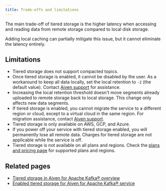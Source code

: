 ```yaml
---
title: Trade-offs and limitations
---
```


The main trade-off of tiered storage is the higher latency when accessing and reading data from remote storage compared to local disk storage.

Adding local caching can partially mitigate this issue, but it cannot eliminate the
latency entirely.

## Limitations

- Tiered storage does not support compacted topics.
- Once tiered storage is enabled, it cannot be disabled by the user. As a workaround
  to keep all data locally, set the local retention to `-2` (the default value).
  Contact [Aiven support](mailto:support@aiven.io) for assistance.
- Increasing the local retention threshold doesn't move segments already uploaded to
  remote storage back to local storage. This change only affects new data segments.
- If tiered storage is enabled, you cannot migrate the service to a different region or
  cloud, except to a virtual cloud in the same region. For migration assistance,
  contact [Aiven support](mailto:support@aiven.io).
- Tiered storage is only available on AWS, GCP, and Azure.
- If you power off your service with tiered storage enabled, you will permanently
  lose all remote data. Charges for tiered storage are not applicable while the service
  is off.
- Tiered storage is not available on all plans and regions. Check the
  [plans and pricing page](https://aiven.io/pricing?product=kafka) for supported plans
  and regions.

## Related pages

- [Tiered storage in Aiven for Apache Kafka® overview](/docs/products/kafka/concepts/kafka-tiered-storage)
- [Enabled tiered storage for Aiven for Apache Kafka® service](/docs/products/kafka/howto/enable-kafka-tiered-storage)
